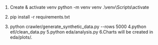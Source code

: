 
1. Create & activate venv
   python -m venv venv
   .\venv\Scripts\activate


2. pip install -r requirements.txt
3. python crawler/generate_synthetic_data.py --rows 5000
4.python etl/clean_data.py
5.python eda/analysis.py
6.Charts will be created in eda/plots/.

